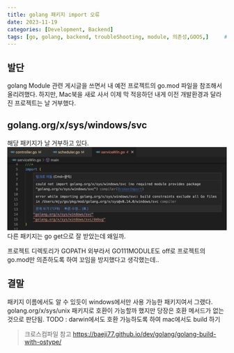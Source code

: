 ```yaml
---
title: golang 패키지 import 오류
date: 2023-11-19
categories: [Development, Backend]
tags: [go, golang, backend, troubleShooting, module, 의존성,GOOS,]		# TAG는 반드시 소문자로 이루어져야함!
---
```


## 발단
golang Module 관련 게시글을 쓰면서 내 예전 프로젝트의 go.mod 파일을 참조해서 올리려했다.
하지만, Mac북을 새로 사서 이제 막 적응하던 내게 이전 개발환경과 달라진 프로젝트는 날 거부했다.

## golang.org/x/sys/windows/svc
해당 패키지가 날 거부하고 있다.
<img src = "/assets/img/1119/importErr.png" alt="import 에러">
다른 패키지는 go get으로 잘 받았는데 왜일까.

프로젝트 디렉토리가 GOPATH 외부라서 GO111MODULE도 off로 프로젝트의 go.mod만 의존하도록 하여 꼬임을 방지했다고 생각했는데..

## 결말
패키지 이름에서도 알 수 있듯이 windows에서만 사용 가능한 패키지여서 그랬다.
golang.org/x/sys/unix 패키지로 호환이 가능할까 했지만 당장은 호환 메서드가 없는 것으로 판단됨. 
TODO : darwin에서도 호환 가능하도록 하여 mac에서도 build 하기

> 크로스컴파일 참고 https://baeji77.github.io/dev/golang/golang-build-with-ostype/